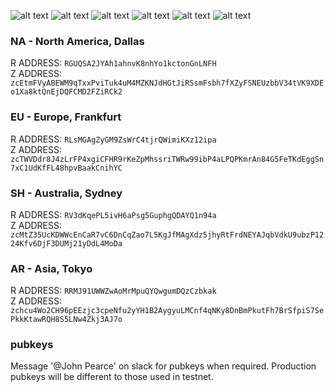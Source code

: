 
![alt text](https://i.imgur.com/PXejuTZ.png)
![alt text](https://i.imgur.com/FcjXorx.png)
![alt text](https://i.imgur.com/MFltytt.png)
![alt text](https://i.imgur.com/c53RN0S.png)
![alt text](https://i.imgur.com/UqZtGWg.png)
![alt text](https://i.imgur.com/mkQYfRo.png)

### NA - North America, Dallas
R ADDRESS: `RGUQSA2JYAh1ahnvK8nhYo1kctonGnLNFH`  
Z ADDRESS: `zcEtmFVyABEWM9qTxxPviTuk4uM4MZKNJdHGtJiRSsmFsbh7fXZyFSNEUzbbV34tVK9XDEo1Xa8ktQnEjDQFCMD2FZiRCk2`

### EU - Europe, Frankfurt
R ADDRESS: `RLsMGAgZyGM9ZsWrC4tjrQWimiKXz12ipa`  
Z ADDRESS: `zcTWVDdr8J4zLrFP4xgiCFHR9rKeZpMhssriTWRw99ibP4aLPQPKmrAn84G5FeTKdEggSn7xC1UdKfFL48hpvBaakCnihYC`

### SH - Australia, Sydney
R ADDRESS: `RV3dKqePL5ivH6aPsg5GuphgQDAYQ1n94a`  
Z ADDRESS: `zcMtZ35UcKDWWcEnCaR7vC6DnCqZao7L5KgJfMAgXdz5jhyRtFrdNEYAJqbVdkU9ubzP1224Kfv6DjF3DUMj21yDdL4MoDa`

### AR - Asia, Tokyo
R ADDRESS: `RRMJ91UWWZwAoMrMpuQYQwgumDQzCzbkak`  
Z ADDRESS: `zchcu4Wo2CH96pEEzjc3cpeNfu2yYH1B2AygyuLMCnf4qNKy8DnBmPkutFh7BrSfpiS7SePkkKtawRQH8S5LNw4Zkj3AJ7o`

### pubkeys
Message '@John Pearce' on slack for pubkeys when required. Production pubkeys will be different to those used in testnet. 

